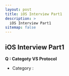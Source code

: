 ```yaml
---
layout: post
title: iOS Interview Part1 
description: >
  iOS Interview Part1 
sitemap: false
---
```


## iOS Interview Part1   

**Q : Categoty VS Protocol**
- Category : 
